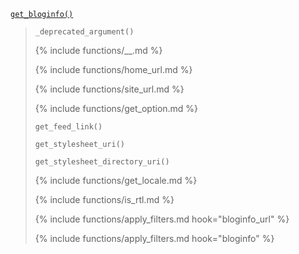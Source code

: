 <p><code><a href="https://developer.wordpress.org/reference/functions/get_bloginfo/">get_bloginfo()</a></code></p>

<blockquote>

<p><code>_deprecated_argument()</code></p>

{% include functions/__.md %}

{% include functions/home_url.md %}

{% include functions/site_url.md %}

{% include functions/get_option.md %}

<p><code>get_feed_link()</code></p>

<p><code>get_stylesheet_uri()</code></p>

<p><code>get_stylesheet_directory_uri()</code></p>

{% include functions/get_locale.md %}

{% include functions/is_rtl.md %}

{% include functions/apply_filters.md hook="bloginfo_url" %}

{% include functions/apply_filters.md hook="bloginfo" %}

</blockquote>
